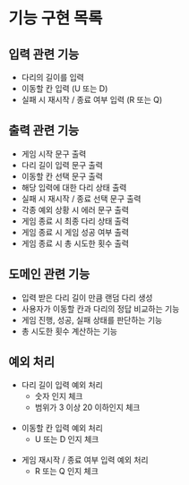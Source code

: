 # 기능 구현 목록
## 입력 관련 기능
- 다리의 길이를 입력
- 이동할 칸 입력 (U 또는 D)
- 실패 시 재시작 / 종료 여부 입력 (R 또는 Q)

## 출력 관련 기능
- 게임 시작 문구 출력
- 다리 길이 입력 문구 출력
- 이동할 칸 선택 문구 출력
- 해당 입력에 대한 다리 상태 출력
- 실패 시 재시작 / 종료 선택 문구 출력
- 각종 예외 상황 시 에러 문구 출력
- 게임 종료 시 최종 다리 상태 출력
- 게임 종료 시 게임 성공 여부 출력
- 게임 종료 시 총 시도한 횟수 출력

## 도메인 관련 기능
- 입력 받은 다리 길이 만큼 랜덤 다리 생성
- 사용자가 이동할 칸과 다리의 정답 비교하는 기능
- 게임 진행, 성공, 실패 상태를 판단하는 기능
- 총 시도한 횟수 계산하는 기능

## 예외 처리
- 다리 길이 입력 예외 처리
  - 숫자 인지 체크
  - 범위가 3 이상 20 이하인지 체크
<br><br>
- 이동할 칸 입력 예외 처리
  - U 또는 D 인지 체크
<br><br>
- 게임 재시작 / 종료 여부 입력 예외 처리
    - R 또는 Q 인지 체크


